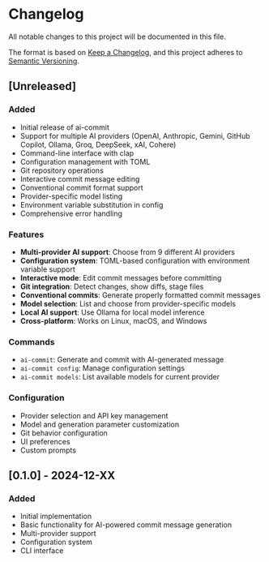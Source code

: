 # Changelog

All notable changes to this project will be documented in this file.

The format is based on [Keep a Changelog](https://keepachangelog.com/en/1.0.0/),
and this project adheres to [Semantic Versioning](https://semver.org/spec/v2.0.0.html).

## [Unreleased]

### Added
- Initial release of ai-commit
- Support for multiple AI providers (OpenAI, Anthropic, Gemini, GitHub Copilot, Ollama, Groq, DeepSeek, xAI, Cohere)
- Command-line interface with clap
- Configuration management with TOML
- Git repository operations
- Interactive commit message editing
- Conventional commit format support
- Provider-specific model listing
- Environment variable substitution in config
- Comprehensive error handling

### Features
- **Multi-provider AI support**: Choose from 9 different AI providers
- **Configuration system**: TOML-based configuration with environment variable support
- **Interactive mode**: Edit commit messages before committing
- **Git integration**: Detect changes, show diffs, stage files
- **Conventional commits**: Generate properly formatted commit messages
- **Model selection**: List and choose from provider-specific models
- **Local AI support**: Use Ollama for local model inference
- **Cross-platform**: Works on Linux, macOS, and Windows

### Commands
- `ai-commit`: Generate and commit with AI-generated message
- `ai-commit config`: Manage configuration settings
- `ai-commit models`: List available models for current provider

### Configuration
- Provider selection and API key management
- Model and generation parameter customization
- Git behavior configuration
- UI preferences
- Custom prompts

## [0.1.0] - 2024-12-XX

### Added
- Initial implementation
- Basic functionality for AI-powered commit message generation
- Multi-provider support
- Configuration system
- CLI interface

